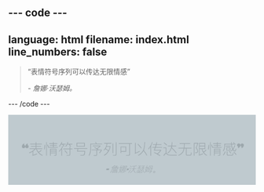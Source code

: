 --- code ---
---
language: html
filename: index.html
line_numbers: false
---

<section class="wrap">
    <blockquote>
        <p>“表情符号序列可以传达无限情感”</p>
        <cite>- 詹娜·沃瑟姆。</cite>
    </blockquote>
</section>

--- /code ---

![全宽引用和引用示例。](images/blockquote.png)
